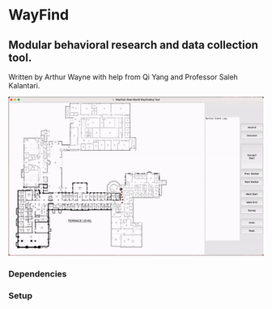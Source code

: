 # WayFind
## Modular behavioral research and data collection tool.
Written by Arthur Wayne with help from Qi Yang and Professor Saleh Kalantari.

![alt text](https://github.com/CornellDAIL/WayFind/blob/main/images/sample.gif)
### 
### Dependencies
### Setup
